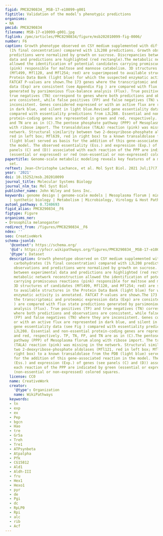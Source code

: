 ```yaml
---
figid: PMC8290834__MSB-17-e10099-g001
figtitle: Validation of the model’s phenotypic predictions
organisms:
- NA
pmcid: PMC8290834
filename: MSB-17-e10099-g001.jpg
figlink: /pmc/articles/PMC8290834/figure/msb202010099-fig-0006/
number: F6
caption: Growth phenotype observed on CSY medium supplemented with different carbohydrates
  (1% final concentration) compared with iJL208 predictions. Growth observations and
  predictions were normalized by growth on sucrose. Discrepancies between experimental
  data and predictions are highlighted (red rectangle).The metabolic network reconstruction
  allowed the identification of potential candidates carrying promiscuous reactions
  (pink) responsible for maltose and mannose catabolism. 3D structures of candidates
  (Mfl499, Mfl120, and Mfl254; red) are superimposed to available structures in the
  Protein Data Bank (light blue) for which the suspected enzymatic activity is annotated.
  FATCAT P‐values are shown.The 173 genes where the transcriptomic and proteomic expression
  data (Exp) are consistent (see Appendix Fig ) are compared with flux state predictions
  generated by parsimonious flux‐balance analysis (Flux). True positives (TP) and
  true negatives (TN) correspond to genes where both predictions and observations
  are consistent, while false positives (FP) and false negatives (TN) where they are
  inconsistent. Genes considered expressed or with an active flux are represented
  in dark blue, and silent in light blue.Revised gene essentiality data (see Fig )
  compared with essentiality predictions from iJL208. Essential and non‐essential
  protein‐coding genes are represented in green and red, respectively. TP, TN, FP,
  and TN are as in (C).The pentose phosphate pathway (PPP) of Mesoplasma florum along
  with ribose import. The transaldolase (TALA) reaction (pink) was missing in the
  network. Structural similarity between two 2‐deoxyribose‐phosphate aldolases (Mfl121,
  red in left box; Mfl639, red in right box) to a known transaldolase from the PDB
  (light blue) served as basis for the addition of this gene‐associated reaction in
  the model. The observed essentiality (Ess.) and expression (Exp.) of genes (see
  panels (C) and (D)) associated with each reaction of the PPP are indicated by green
  (essential or expressed) or red (non‐essential or non‐expressed) colored squares.
papertitle: Genome‐scale metabolic modeling reveals key features of a minimal gene
  set.
reftext: Jean‐Christophe Lachance, et al. Mol Syst Biol. 2021 Jul;17(7):e10099.
year: '2021'
doi: 10.15252/msb.202010099
journal_title: Molecular Systems Biology
journal_nlm_ta: Mol Syst Biol
publisher_name: John Wiley and Sons Inc.
keywords: genome design | genome‐scale models | Mesoplasma florum | minimal cells
  | synthetic biology | Metabolism | Microbiology, Virology & Host Pathogen Interaction
automl_pathway: 0.7240693
figid_alias: PMC8290834__F6
figtype: Figure
organisms_ner:
- Drosophila melanogaster
redirect_from: /figures/PMC8290834__F6
ndex: ''
seo: CreativeWork
schema-jsonld:
  '@context': https://schema.org/
  '@id': https://pfocr.wikipathways.org/figures/PMC8290834__MSB-17-e10099-g001.html
  '@type': Dataset
  description: Growth phenotype observed on CSY medium supplemented with different
    carbohydrates (1% final concentration) compared with iJL208 predictions. Growth
    observations and predictions were normalized by growth on sucrose. Discrepancies
    between experimental data and predictions are highlighted (red rectangle).The
    metabolic network reconstruction allowed the identification of potential candidates
    carrying promiscuous reactions (pink) responsible for maltose and mannose catabolism.
    3D structures of candidates (Mfl499, Mfl120, and Mfl254; red) are superimposed
    to available structures in the Protein Data Bank (light blue) for which the suspected
    enzymatic activity is annotated. FATCAT P‐values are shown.The 173 genes where
    the transcriptomic and proteomic expression data (Exp) are consistent (see Appendix Fig
    ) are compared with flux state predictions generated by parsimonious flux‐balance
    analysis (Flux). True positives (TP) and true negatives (TN) correspond to genes
    where both predictions and observations are consistent, while false positives
    (FP) and false negatives (TN) where they are inconsistent. Genes considered expressed
    or with an active flux are represented in dark blue, and silent in light blue.Revised
    gene essentiality data (see Fig ) compared with essentiality predictions from
    iJL208. Essential and non‐essential protein‐coding genes are represented in green
    and red, respectively. TP, TN, FP, and TN are as in (C).The pentose phosphate
    pathway (PPP) of Mesoplasma florum along with ribose import. The transaldolase
    (TALA) reaction (pink) was missing in the network. Structural similarity between
    two 2‐deoxyribose‐phosphate aldolases (Mfl121, red in left box; Mfl639, red in
    right box) to a known transaldolase from the PDB (light blue) served as basis
    for the addition of this gene‐associated reaction in the model. The observed essentiality
    (Ess.) and expression (Exp.) of genes (see panels (C) and (D)) associated with
    each reaction of the PPP are indicated by green (essential or expressed) or red
    (non‐essential or non‐expressed) colored squares.
  license: CC0
  name: CreativeWork
  creator:
    '@type': Organization
    name: WikiPathways
  keywords:
  - tn
  - exp
  - ex
  - Pep
  - bgcn
  - Hao
  - tre
  - Gr5a
  - Treh
  - Tre1
  - ATPsynbeta
  - Atpalpha
  - Pfk
  - CG15812
  - Ald1
  - Aldh-III
  - fru
  - Hex1
  - Hexo1
  - pyr
  - de
  - Pgi
  - dc
  - RpLP0
  - Rpi
  - alc
  - rib
  - Acf
---
```

